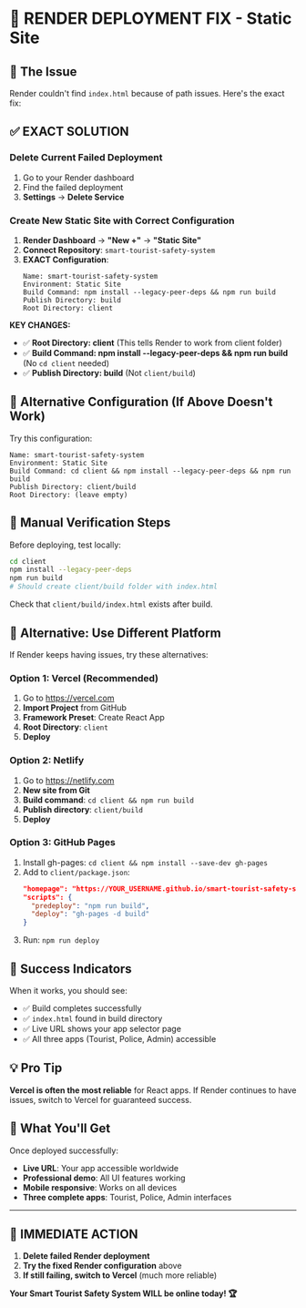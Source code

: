 # 🔧 RENDER DEPLOYMENT FIX - Static Site

## 🚨 The Issue
Render couldn't find `index.html` because of path issues. Here's the exact fix:

## ✅ EXACT SOLUTION

### Delete Current Failed Deployment
1. Go to your Render dashboard
2. Find the failed deployment
3. **Settings** → **Delete Service**

### Create New Static Site with Correct Configuration

1. **Render Dashboard** → **"New +"** → **"Static Site"**
2. **Connect Repository**: `smart-tourist-safety-system`
3. **EXACT Configuration**:
   ```
   Name: smart-tourist-safety-system
   Environment: Static Site
   Build Command: npm install --legacy-peer-deps && npm run build
   Publish Directory: build
   Root Directory: client
   ```

**KEY CHANGES:**
- ✅ **Root Directory: client** (This tells Render to work from client folder)
- ✅ **Build Command: npm install --legacy-peer-deps && npm run build** (No `cd client` needed)
- ✅ **Publish Directory: build** (Not `client/build`)

## 🎯 Alternative Configuration (If Above Doesn't Work)

Try this configuration:
```
Name: smart-tourist-safety-system
Environment: Static Site
Build Command: cd client && npm install --legacy-peer-deps && npm run build
Publish Directory: client/build
Root Directory: (leave empty)
```

## 🔄 Manual Verification Steps

Before deploying, test locally:

```bash
cd client
npm install --legacy-peer-deps
npm run build
# Should create client/build folder with index.html
```

Check that `client/build/index.html` exists after build.

## 🚀 Alternative: Use Different Platform

If Render keeps having issues, try these alternatives:

### Option 1: Vercel (Recommended)
1. Go to https://vercel.com
2. **Import Project** from GitHub
3. **Framework Preset**: Create React App
4. **Root Directory**: `client`
5. **Deploy**

### Option 2: Netlify
1. Go to https://netlify.com
2. **New site from Git**
3. **Build command**: `cd client && npm run build`
4. **Publish directory**: `client/build`
5. **Deploy**

### Option 3: GitHub Pages
1. Install gh-pages: `cd client && npm install --save-dev gh-pages`
2. Add to `client/package.json`:
   ```json
   "homepage": "https://YOUR_USERNAME.github.io/smart-tourist-safety-system",
   "scripts": {
     "predeploy": "npm run build",
     "deploy": "gh-pages -d build"
   }
   ```
3. Run: `npm run deploy`

## 🎉 Success Indicators

When it works, you should see:
- ✅ Build completes successfully
- ✅ `index.html` found in build directory
- ✅ Live URL shows your app selector page
- ✅ All three apps (Tourist, Police, Admin) accessible

## 💡 Pro Tip

**Vercel is often the most reliable** for React apps. If Render continues to have issues, switch to Vercel for guaranteed success.

## 🌟 What You'll Get

Once deployed successfully:
- **Live URL**: Your app accessible worldwide
- **Professional demo**: All UI features working
- **Mobile responsive**: Works on all devices
- **Three complete apps**: Tourist, Police, Admin interfaces

---

## 🚀 IMMEDIATE ACTION

1. **Delete failed Render deployment**
2. **Try the fixed Render configuration** above
3. **If still failing, switch to Vercel** (much more reliable)

**Your Smart Tourist Safety System WILL be online today! 🏆**
